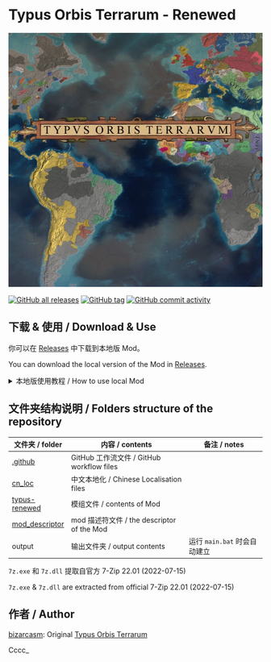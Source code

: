 # Typus Orbis Terrarum - Renewed

![thumbnail](thumbnail.png)

[![GitHub all releases](https://img.shields.io/github/downloads/Cccc-owo/typus-renewed/total?label=GitHub%20downloads&style=flat-square)](https://github.com/Cccc-owo/typus-renewed/releases)
[![GitHub tag](https://img.shields.io/github/v/release/Cccc-owo/typus-renewed?sort=semver&style=flat-square)](https://github.com/Cccc-owo/typus-renewed/tags)
[![GitHub commit activity](https://img.shields.io/github/commit-activity/m/Cccc-owo/typus-renewed?style=flat-square)](https://github.com/Cccc-owo/typus-renewed/graphs/commit-activity)

## 下载 & 使用 / Download & Use

你可以在 [Releases](https://github.com/Cccc-owo/typus-renewed/releases) 中下载到本地版 Mod。

You can download the local version of the Mod in [Releases](https://github.com/Cccc-owo/typus-renewed/releases).

<details><summary>本地版使用教程 / How to use local Mod</summary>

下载 [Releases](https://github.com/Cccc-owo/typus-renewed/releases/latest) 中的 ```mod.zip```，原样解压 ```mod.zip``` 至 ```文档 > Paradox Interactive > Europa Universalis IV > mod``` 目录下。打开启动器 ```dowser.exe```（正版玩家直接启动游戏相当于打开启动器），在**边栏**的**播放集**一页中，点击右上角的**添加更多 MOD**，将本模组加入播放集。接着确保本模组启用的情况下，启用需要的其他模组，返回主页开始游戏即可。

Download the ```mod.zip``` from [Releases](https://github.com/Cccc-owo/typus-renewed/releases/latest), extract the ```mod.zip``` as is to ```Documents > Paradox Interactive > Europa Universalis IV > mod``` directory. Open the launcher (```dowser.exe```) and add this Mod to the **playlist** by clicking **Add More Mods** in the top right corner of the **playlist page** in the **sidebar**. Then make sure this Mod is enabled, enable the other Mods you need, and return to the home page to start the game.

</details>

## 文件夹结构说明 / Folders structure of the repository

|文件夹 / folder|内容 / contents|备注 / notes|
|--------------|---------------|-----------|
|[.github](.github)|GitHub 工作流文件 / GitHub workflow files||
|[cn_loc](cn_loc)|中文本地化 / Chinese Localisation files||
|[typus-renewed](typus-renewed)|模组文件 / contents of Mod||
|[mod_descriptor](mod_descriptor)|mod 描述符文件 / the descriptor of the Mod||
|output|输出文件夹 / output contents|运行 ```main.bat``` 时会自动建立|

```7z.exe``` 和 ```7z.dll``` 提取自官方 7-Zip 22.01 (2022-07-15)

```7z.exe``` & ```7z.dll``` are extracted from official 7-Zip 22.01 (2022-07-15)

## 作者 / Author

[bizarcasm](https://steamcommunity.com/profiles/76561198065307475): Original [Typus Orbis Terrarum](https://steamcommunity.com/sharedfiles/filedetails/?id=403025031)

Cccc_
